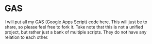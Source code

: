 # GAS
I will put all my GAS (Google Apps Script) code here. This will just be to share, so please feel free to fork it.
Take note that this is not a unified project, but rather just a bank of multiple scripts. They do not have any relation to each other.
